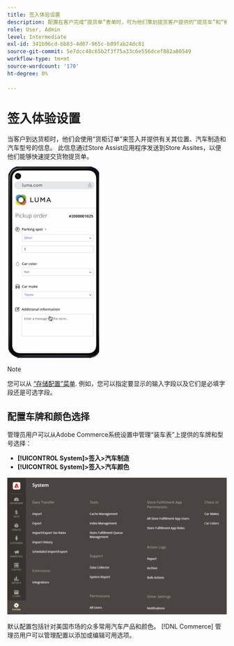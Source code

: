 ```yaml
---
title: 签入体验设置
description: 配置在客户完成“提货单”表单时，可为他们策划提货客户提供的“提货车”和“模型”选项。
role: User, Admin
level: Intermediate
exl-id: 341b96cd-bb83-4d07-965c-b09fab24dc81
source-git-commit: 5e7dcc48c65b2f3f75a33c6e556dcef882a80549
workflow-type: tm+mt
source-wordcount: '170'
ht-degree: 0%

---
```


# 签入体验设置

当客户到达货柜时，他们会使用“货柜订单”来签入并提供有关其位置、汽车制造和汽车型号的信息。 此信息通过Store Assist应用程序发送到Store Assites，以便他们能够快速提交货物提货单。

![[!DNL Check-In Experience Car Make] 和 [!DNL Model] 组织端拾取的设置](assets/checkin-system-settings-car-options.png)

>[!NOTE]
>
>您可以从 [“存储配置”菜单](merchant-store-configuration.md#configure-check-in-experience-interface-options). 例如，您可以指定要显示的输入字段以及它们是必填字段还是可选字段。


## 配置车牌和颜色选择

管理员用户可以从Adobe Commerce系统设置中管理“装车表”上提供的车牌和型号选择：

- **[!UICONTROL System]>签入>汽车制造**
- **[!UICONTROL System]>签入>汽车颜色**

![[!DNL Check-In Experience system configuration for curbside pickup]](assets/check-in-experience-system-config.png)

默认配置包括针对美国市场的众多常用汽车产品和颜色。 [!DNL Commerce] 管理员用户可以管理配置以添加或编辑可用选项。
